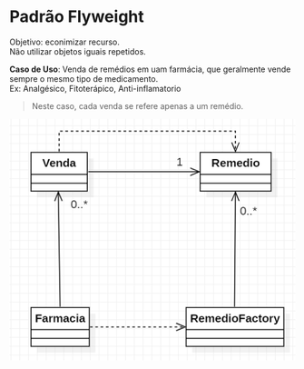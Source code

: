 # Padrão Flyweight

Objetivo: econimizar recurso.  
Não utilizar objetos iguais repetidos.

**Caso de Uso**: Venda de remédios em uam farmácia, que geralmente vende sempre o mesmo tipo de medicamento.  
Ex: Analgésico, Fitoterápico, Anti-inflamatorio

> Neste caso, cada venda se refere apenas a um remédio.

![Diagrama de classes](Flyweight.png)
